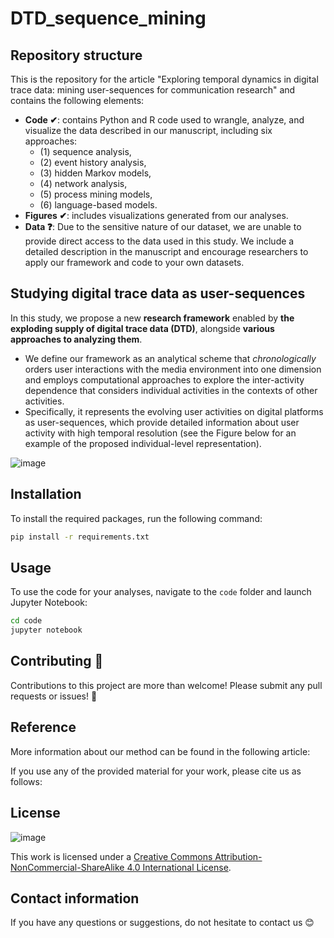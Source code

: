 # DTD_sequence_mining


## Repository structure
This is the repository for the article "Exploring temporal dynamics in digital trace data: mining user-sequences for communication research" and contains the following elements:
  
- **Code ✔**: contains Python and R code used to wrangle, analyze, and visualize the data described in our manuscript, including six approaches: 
    - (1) sequence analysis,
    - (2) event history analysis,
    - (3) hidden Markov models,
    - (4) network analysis,
    - (5) process mining models,
    - (6) language-based models.
- **Figures ✔**: includes visualizations generated from our analyses. 
- **Data ❓**: Due to the sensitive nature of our dataset, we are unable to provide direct access to the data used in this study. We include a detailed description in the manuscript and encourage researchers to apply our framework and code to your own datasets.

## Studying digital trace data as user-sequences 

In this study, we propose a new **research framework** enabled by **the exploding supply of digital trace data (DTD)**, alongside **various approaches to analyzing them**. 
- We define our framework as an analytical scheme that *chronologically* orders user interactions with the media environment into one dimension and employs computational approaches to explore the inter-activity dependence that considers individual activities in the contexts of other activities.
- Specifically, it represents the evolving user activities on digital platforms as user-sequences, which provide detailed information about user activity with high temporal resolution (see the Figure below for an example of the proposed individual-level representation). 

![image](https://github.com/user-attachments/assets/46528fc6-97bd-422e-be22-12125771b36c)

## Installation

To install the required packages, run the following command:

```bash
pip install -r requirements.txt
```

## Usage

To use the code for your analyses, navigate to the `code` folder and launch Jupyter Notebook:

```bash
cd code
jupyter notebook
```

## Contributing 🤗

Contributions to this project are more than welcome! Please submit any pull requests or issues! 🙏


## Reference

More information about our method can be found in the following article:

If you use any of the provided material for your work, please cite us as follows:

## License
![image](https://user-images.githubusercontent.com/60612969/135886472-567c603e-8001-43e3-a808-f020ba14814d.png)

This work is licensed under a [Creative Commons Attribution-NonCommercial-ShareAlike 4.0 International License](https://creativecommons.org/licenses/by-nc-sa/4.0/). 

## Contact information
If you have any questions or suggestions, do not hesitate to contact us 😊
